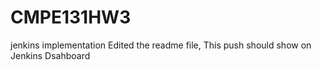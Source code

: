 # CMPE131HW3
jenkins implementation
Edited the readme file, This push should show on Jenkins Dsahboard
